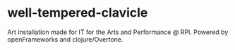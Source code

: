 well-tempered-clavicle
======================

Art installation made for IT for the Arts and Performance @ RPI. Powered by openFrameworks and clojure/Overtone.
